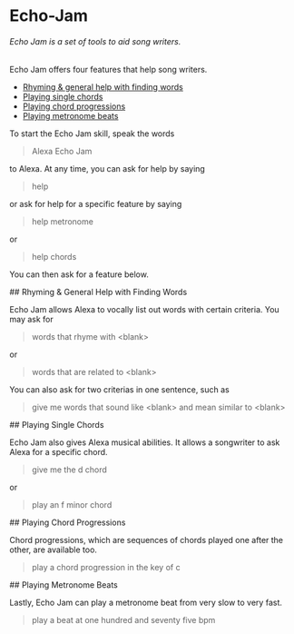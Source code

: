 # Echo-Jam

###### Echo Jam is a set of tools to aid song writers.

Echo Jam offers four features that help song writers.
- [Rhyming & general help with finding words](#word-help)
- [Playing single chords](#chord)
- [Playing chord progressions](#chord-progression)
- [Playing metronome beats](#metronome)

To start the Echo Jam skill, speak the words 

> Alexa Echo Jam

to Alexa.  At any time, you can ask for help by saying

> help

or ask for help for a specific feature by saying

> help metronome

or

> help chords

You can then ask for a feature below.

<a name="word-help" />
## Rhyming & General Help with Finding Words

Echo Jam allows Alexa to vocally list out words with certain criteria.
You may ask for 
> words that rhyme with \<blank>

or

> words that are related to \<blank>

You can also ask for two criterias in one sentence, such as

> give me words that sound like \<blank> and mean similar to \<blank>


<a name="chord" />
## Playing Single Chords

Echo Jam also gives Alexa musical abilities.  It allows a songwriter to ask Alexa for a specific chord.
> give me the d chord

or

> play an f minor chord


<a name="chord-progression" />
## Playing Chord Progressions

Chord progressions, which are sequences of chords played one after the other, are available too.

> play a chord progression in the key of c


<a name="metronome" />
## Playing Metronome Beats

Lastly, Echo Jam can play a metronome beat from very slow to very fast.

> play a beat at one hundred and seventy five bpm
